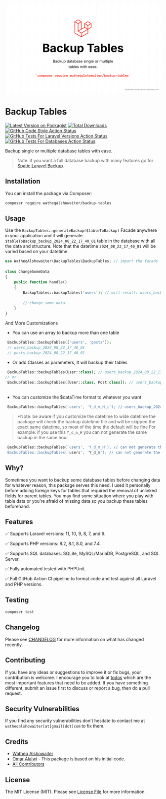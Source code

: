 ![Package cover](./arts/package-cover.png)

# Backup Tables

[![Latest Version on Packagist](https://img.shields.io/packagist/v/watheqalshowaiter/backup-tables.svg?style=flat-square)](https://packagist.org/packages/watheqalshowaiter/backup-tables)
[![Total Downloads](https://img.shields.io/packagist/dt/watheqalshowaiter/backup-tables.svg?style=flat-square)](https://packagist.org/packages/watheqalshowaiter/backup-tables)
[![GitHub Code Style Action Status](https://img.shields.io/github/actions/workflow/status/watheqalshowaiter/backup-tables/fix-php-code-style-issues.yml?branch=main&label=code%20style&style=flat-square)](https://github.com/watheqalshowaiter/backup-tables/actions?query=workflow%3A"Fix+PHP+code+style+issues"+branch%3Amain)
[![GitHub Tests For Laravel Versions Action Status](https://img.shields.io/github/actions/workflow/status/watheqalshowaiter/backup-tables/tests-for-laravel-versions.yml?branch=main&label=tests-for-laravel-versions&style=flat-square)](https://github.com/watheqalshowaiter/backup-tables/actions?query=workflow%3A"tests-for-laravel-versions"+branch%3Amain)
[![GitHub Tests For Databases Action Status](https://img.shields.io/github/actions/workflow/status/watheqalshowaiter/backup-tables/tests-for-databases.yml?branch=main&label=tests-for-databases&style=flat-square)](https://github.com/watheqalshowaiter/backup-tables/actions?query=workflow%3Atests-for-databases+branch%3Amain)

Backup single or multiple database tables with ease.

> Note: if you want a full database backup with many features go for [Spatie Laravel Backup](https://github.com/spatie/laravel-backup).

## Installation

You can install the package via Composer:

```bash
composer require watheqalshowaiter/backup-tables
```

## Usage

Use the `BackupTables::generateBackup($tableToBackup)` Facade anywhere in your application and it will
generate `$tableToBackup_backup_2024_08_22_17_40_01` table in the database with all the data and structure. Note that
the datetime `2024_08_22_17_40_01` will be varied based on your datetime.

```php
use WatheqAlshowaiter\BackupTables\BackupTables; // import the facade

class ChangeSomeData
{
    public function handle()
    {
        BackupTables::backupTables('users'); // will result: users_backup_2024_08_22_17_40_01
       
        // change some data.. 
    }
}
```

And More Customizations

- You can use an array to backup more than one table

```php
 BackupTables::backupTables(['users', 'posts']); 
 // users_backup_2024_08_22_17_40_01
 // posts_backup_2024_08_22_17_40_01 
```

- Or add Classes as parameters, It will backup their tables

```php
 BackupTables::backupTables(User::class); // users_backup_2024_08_22_17_40_01
// or
 BackupTables::backupTables([User::class, Post:class]); // users_backup_2024_08_22_17_40_01, posts_backup_2024_08_22_17_40_01 
 
```

- You can customize the $dataTime format to whatever you want

```php
 BackupTables::backupTables(`users', 'Y_d_m_H_i'); // users_backup_2024_22_08_17_40
```

> *Note: be aware if you customize the datetime to wide datetime the package will check the backup datetime file and
> will be skipped
> the exact same datetime, so most of the time the default will be fine
> For example: if you use this `Y_d_m_H` you can not generate the same backup in the same hour

```php
 BackupTables::backupTables(`users', 'Y_d_m_H'); // can not generate the same backup in the same hour!
 BackupTables::backupTables(`users', 'Y_d_m'); // can not generate the same backup in the same day!
```

## Why?

Sometimes you want to backup some database tables before changing data for whatever reason, this package serves this
need. I used it personally before adding foreign keys for tables that required the removal of unlinked fields for parent tables.
You may find some situation where you play with table data or you're afraid of missing data so you backup these tables
beforehand.

## Features

✅ Supports Laravel versions: 11, 10, 9, 8, 7, and 6.

✅ Supports PHP versions: 8.2, 8.1, 8.0, and 7.4.

✅ Supports SQL databases: SQLite, MySQL/MariaDB, PostgreSQL, and SQL Server.

✅ Fully automated tested with PHPUnit.

✅ Full GitHub Action CI pipeline to format code and test against all Laravel and PHP versions.

## Testing

```bash
composer test
```

## Changelog

Please see [CHANGELOG](CHANGELOG.md) for more information on what has changed recently.

## Contributing

If you have any ideas or suggestions to improve it or fix bugs, your contribution is welcome. I encourage you to look at [todos](./todos.md) which are the most important features that need to be added. If you have something different, submit an issue first to discuss or report a bug, then do a pull request.

## Security Vulnerabilities

If you find any security vulnerabilities don't hesitate to contact me at `watheqalshowaiter[at]gmail[dot]com` to fix
them.

## Credits

- [Watheq Alshowaiter](https://github.com/WatheqAlshowaiter)
- [Omar Alalwi](https://github.com/omaralalwi) - This package is based on his initial code.
- [All Contributors](../../contributors)

## License

The MIT License (MIT). Please see [License File](LICENSE.md) for more information.
